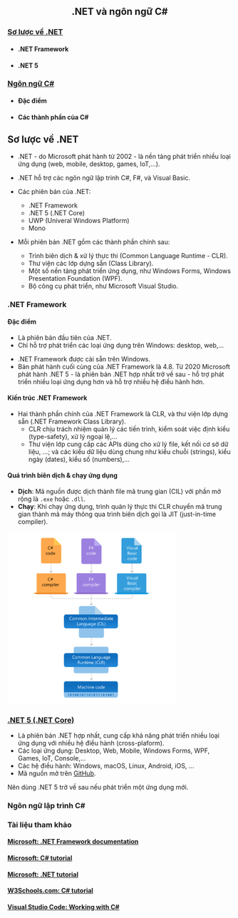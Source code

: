 <h2 align="center"> 
.NET và ngôn ngữ C#
</h2>

<div class="header">
<a href="#dotnet"><h3>Sơ lược về .NET</h3></a>
<ul>
    <li><h4>.NET Framework</h4></li>
    <li><h4>.NET 5</h4></li>
</ul>

<a href="#csconcepts"><h3>Ngôn ngữ C#</h3></a>
<ul>
    <li>
        <h4>Đặc điểm</h4>
    </li>
    <li>
        <h4>Các thành phần của C# </h4>
    </li>
</ul>
</div>


## <a name="dotnet">Sơ lược về .NET </a>
- .NET - do Microsoft phát hành từ 2002 - là nền tảng phát triển nhiều loại ứng dụng (web, mobile, desktop, games, IoT,...).
- .NET hỗ trợ các ngôn ngữ lập trình C#, F#, và Visual Basic.

- Các phiên bản của .NET:
    - .NET Framework
    - .NET 5 (.NET Core)
    - UWP (Univeral Windows Platform)
    - Mono

- Mỗi phiên bản .NET gồm các thành phần chính sau:
    - Trình biên dịch & xử lý thực thi (Common Language Runtime - CLR).
    - Thư viện các lớp dựng sẵn (Class Library).
    - Một số nền tảng phát triển ứng dụng, như Windows Forms, Windows Presentation Foundation (WPF).
    - Bộ công cụ phát triển, như Microsoft Visual Studio. 


### .NET Framework
#### Đặc điểm
- Là phiên bản đầu tiên của .NET.
- Chỉ hỗ trợ phát triển các loại ứng dụng trên Windows: desktop, web,...
<div class="info">
  <p>
  <ul>
    <li>
         .NET Framework được cài sẵn trên Windows. 
    </li>
    <li>
        Bản phát hành cuối cùng của .NET Framework là 4.8. Từ 2020 Microsoft phát hành .NET 5 - là phiên bản .NET hợp nhất trở về sau - hỗ trợ phát triển nhiều loại ứng dụng hơn và hỗ trợ nhiều hệ điều hành hơn.
    </li>
  </ul>
  </p>
</div>

#### Kiến trúc .NET Framework
- Hai thành phần chính của .NET Framework là CLR, và thư viện lớp dựng sẵn (.NET Framework Class Library). 
    * CLR chịu trách nhiệm quản lý các tiến trình, kiểm soát việc định kiểu (type-safety), xử lý ngoại lệ,...
    * Thư viện lớp cung cấp các APIs dùng cho xử lý file, kết nối cơ sở dữ liệu, ...; và các kiểu dữ liệu dùng chung như kiểu chuỗi (strings), kiểu ngày (dates), kiểu số (numbers),...

#### Quá trình biên dịch & chạy ứng dụng
- **Dịch**: Mã nguồn được dịch thành file mã trung gian (CIL) với phần mở rộng là `.exe` hoặc `.dll`. 
- **Chạy**: Khi chạy ứng dụng, trình quản lý thực thi CLR chuyển mã trung gian thành mã máy thông qua trình biên dịch gọi là JIT (just-in-time compiler).

<img src="figs/swimlane-architecture-framework.svg" width="75%">


### [.NET 5 (.NET Core)](https://docs.microsoft.com/en-us/dotnet/core/introduction)
- Là phiên bản .NET hợp nhất, cung cấp khả năng phát triển nhiều loại ứng dụng với nhiều hệ điều hành (cross-plaform).
- Các loại ứng dụng: Desktop, Web, Mobile, Windows Forms, WPF, Games, IoT, Console,...
- Các hệ điều hành: Windows, macOS, Linux, Android, iOS, ...
- Mã nguồn mở trên [GitHub](https://github.com/dotnet).

<div class="tip">
  <p>
       Nên dùng .NET 5 trở về sau nếu phát triển một ứng dụng mới.
  </p>
</div>

### Ngôn ngữ lập trình C#


### <a name="resources">Tài liệu tham khảo</a>

#### [Microsoft: .NET Framework documentation](https://docs.microsoft.com/en-us/dotnet/framework/)
#### [Microsoft: C# tutorial](https://docs.microsoft.com/en-us/dotnet/csharp/)
#### [Microsoft: .NET tutorial](https://dotnet.microsoft.com/learn/dotnet/in-browser-tutorial/)
#### [W3Schools.com: C# tutorial](https://www.w3schools.com/cs/index.php/)
#### [Visual Studio Code: Working with C#](https://code.visualstudio.com/docs/languages/csharp/)
